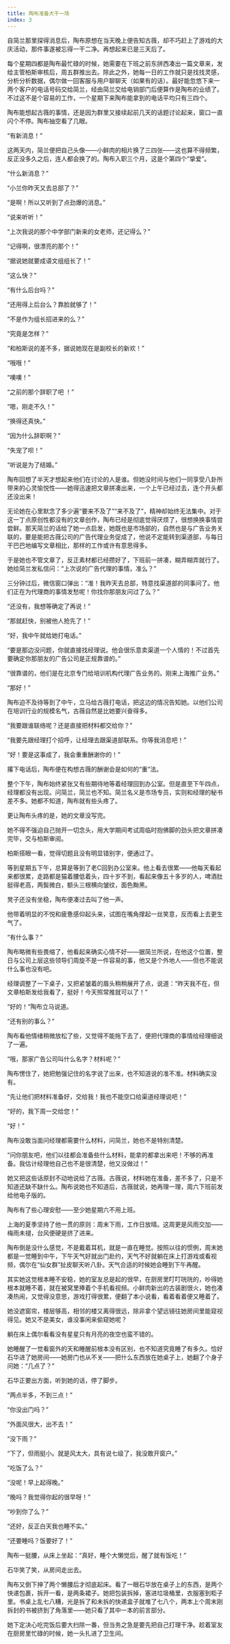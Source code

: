 ```yaml
---
title: 陶布准备大干一场
index: 3
---
```


自简兰那里探得消息后，陶布原想在当天晚上便告知古薇，却不巧赶上了游戏的大庆活动，那件事遂被忘得一干二净。再想起来已是三天后了。

每个星期四都是陶布最忙碌的时候，她需要在下班之前东拼西凑出一篇文章来，发给主管柏斯审核后，周五群推出去。除此之外，她每一日的工作就只是找找灵感，分析分析数据，偶尔做一回客服与用户聊聊天（如果有的话）。最好能忽悠下来一两个客户的电话号码交给简兰，经由简兰交给电销部门后便算作是陶布的业绩了。不过这不是个容易的工作，一个星期下来陶布能拿到的电话平均只有三四个。

陶布能想起古薇的事情，还是因为群里又接续起前几天的话题讨论起来，窗口一直闪个不停。陶布抽空看了几眼。

“有新消息！”

这两天内，简兰便把自己头像——小鲜肉的相片换了三四张——这也算不得频繁，反正没多久之后，连人都会换了的。陶布入职三个月，这是个第四个“挚爱”。

“什么新消息？”

“小兰你昨天又去总部了？”

“是啊！所以又听到了点劲爆的消息。”

“说来听听！”

“上次我说的那个中学部门新来的女老师，还记得么？”

“记得啊，很漂亮的那个！”

“据说她就要成语文组组长了！”

“这么快？”

“有什么后台吗？”

“还用得上后台么？靠脸就够了！”

“不是作为组长招进来的么？”

“究竟是怎样？”

“和柏斯说的差不多，据说她现在是副校长的新欢！”

“哦哦！”

“噢噢！”

“之前的那个辞职了吧 ！”

“嗯，刚走不久！”

“换得还真快。”

“因为什么辞职啊？”

“失宠了呗！”

“听说是为了结婚。”

陶布回想了半天才想起来他们在讨论的人是谁。但她没时间与他们一同享受八卦所带来的心灵愉悦性——她得迅速把文章拼凑出来，一个上午已经过去，连个开头都还没出来！

无论她在心里默念了多少遍“要来不及了”“来不及了”，精神却始终无法集中。对于这一丁点原创性都没有的文章创作，陶布已经是彻底觉得厌烦了，很想换换事情尝尝鲜。那天简兰的话给了她一点启发，她既也是市场部的，自然也是与广告业务关联的，要是能把古薇公司的广告代理业务促成了，他说不定能转到渠道部，与每日干巴巴地编写文章相比，那样的工作或许有意思得多。

于是她也不管文章了，反正素材都已经攒好了，下班前一拼凑，糊弄糊弄就行了。她给简兰发私信问：“上次说的广告代理的事情，准么？”

三分钟过后，微信窗口弹出：“准！我昨天去总部，特意找渠道部的同事问了。他们正在为代理商的事情发愁呢！你找你那朋友问过了么？”

“还没有，我想等确定了再说！”

“那就赶快，别被他人抢先了！”

“好，我中午就给她打电话。”

“要是那边没问题，你就直接找经理说。他会很乐意卖渠道一个人情的！不过首先要确定你那朋友的广告公司是正规靠谱的。”

“很靠谱的，他们是在北京专门给培训机构代理广告业务的。刚来上海推广业务。”

“那好！”

陶布迫不及待等到了中午，立马给古薇打电话，把这边的情况告知她。以他们公司在培训行业的规模名气，古薇自然是比她要兴奋得多。

“我要跟谁联络呢？还是直接把材料都交给你？”

“我要先跟经理打个招呼，让经理去跟渠道部联系。你等我消息吧！”

“好！要是这事成了，我会重重酬谢你的！”

撂下电话后，陶布便在构想古薇的酬谢会是如何的“重”法。

整个下午，陶布始终紧张又有些期待地等着经理回到办公室。但是直至下午四点，经理都没有出现。问简兰，简兰也不知。简兰名义是市场专员，实则和经理的秘书差不多。她都不知道，陶布就有些头疼了。

更让陶布头疼的是，她的文章没写完。

她不得不强迫自己抛开一切念头，用大学期间考试周临时抱佛脚的劲头把文章拼凑完毕，交与柏斯审阅。

柏斯搭眼一看，觉得切题且没有明显错别字，便通过了。

等到星期五下午，总算是等到了老C回到办公室来。他上看去很累——他每天看起来都很累，走路都是猫着腰低着头，四十岁不到，看起来像五十多岁的人，啤酒肚挺得老高，两鬓微白，额头三根横向皱纹，面色黝黑。

凳子还没有坐稳，陶布便凑过去叫了他一声。

他带着明显的不悦和疲惫感仰起头来，试图在嘴角撑起一丝笑意，反而看上去更生气了。

“有什么事？”

陶布略微有些畏缩了，他看起来确实心情不好——据简兰所说，在他这个位置，整日与公司上层这些领导们周旋不是一件容易的事，他又是个外地人——但也不能说什么事也没有吧。

经理调整了一下桌子，又把紧皱着的眉头稍稍展开了点，说道：“昨天我不在，但文章柏斯发给我看了，挺好！今天照常推就可以了！”

“好的！”陶布立马说道。

“还有别的事么？”

陶布看他情绪稍微放松了些，又觉得不能拖下去了，便把代理商的事情给经理细说了一遍。

“哦，那家广告公司叫什么名字？材料呢？”

陶布愣住了，她把勉强记住的名字说了出来，也不知道说的准不准。材料确实没有。

“先让他们把材料准备好，交给我！我也不能空口给渠道经理说吧！”

“好的，我下周一交给您！”

“好！”

陶布没敢当面问经理都需要什么材料，问简兰，她也不是特别清楚。

“问你朋友吧，他们以往都会准备些什么材料，能拿的都拿出来吧！不够的再准备。我估计经理他自己也不是很清楚，他又没做过！”

她又把这些话原封不动地说给了古薇。古薇说，材料她在准备，差不多了，只是不知道还缺不缺什么。陶布说她也不知道后，古薇就说，她再理一理，周六下班前发给他电子版的。

陶布有了些心理安慰——至少她星期六不用上班。

上海的夏季坚持了他一贯的原则：周末下雨，工作日放晴。这周更是风雨交加——梅雨未褪，台风便硬是挤了进来。

陶布倒是没什么感觉，不是戴着耳机，就是一直在睡觉。按照以往的惯例，周末她都是一觉睡到中午，下午天气好就出门赴约，天气不好就躺在床上打游戏或看视频，偶尔在“仙女群”扯皮聊天听八卦。天气合适的时候她会睡到下午再醒。

其实她这觉根本睡不安稳，她的室友总是起的很早，在厨房里叮叮咣咣的，吵得她根本就睡不着，就在被窝里捧着个手机看视频。小鲜肉新出的古装剧很火，她也凑凑热闹，又觉得没意思，游戏打得很累，便翻了本小说看，看着看着便又睡着了。

她没遮窗帘，楼层够高，相邻的楼又离得很远，除非拿个望远镜往她房间里能窥视得见。她又不是美女，谁没事闲来偷窥她呢？

躺在床上偶尔看看没有星星只有月亮的夜空也蛮不错的。

她睡醒了一觉看窗外的天和睡醒前根本没有区别，也不知道究竟睡了有多久。恰好石华进了她房间——她房门也从不关——把什么东西放在她桌子上，她翻了个身子问她：“几点了？”

石华正要出方面，听到她的话，停了脚步。

“两点半多，不到三点！”

“你没出门吗？”

“外面风很大，出不去！”

“没下雨？”

“下了，但雨挺小。就是风太大，具有说七级了，我没敢开窗户。”

“吃饭了么？”

“没呢！早上起得晚。”

“晚吗？我觉得你起的很早呀！”

“吵到你了么？”

“还好，反正白天我也睡不实。”

“还要睡吗？饭要好了！”

陶布一挺腰，从床上坐起：“真好，睡个大懒觉后，醒了就有饭吃！”

石华笑了笑，从房间走出去。

陶布又倒下抻了两个懒腰后才彻底起床。看了一眼石华放在桌子上的东西，是两个快递包裹，拆开一看，是两条裙子。她把包装拆掉，塞进垃圾桶里，衣服塞到柜子里。书桌上乱七八糟，光是拆了和未拆的快递盒子就堆了七八个，两本上个周末刚拆封的书被挤到了角落里——她只看了其中一本的前言部分。

她下定决心吃完饭后要大扫除一番，但当务之急是要先把自己打理干净。趁着室友在厨房里忙碌的时候，她一头扎进了卫生间。
